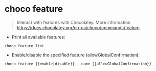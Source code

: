 # choco feature

> Interact with features with Chocolatey.
> More information: <https://docs.chocolatey.org/en-us/choco/commands/feature>.

- Print all available features:

`choco feature list`

- Enable/disable the specified feature (allowGlobalConfirmation):

`choco feature {{enable|disable}} --name {{allowGlobalConfirmation}}`
